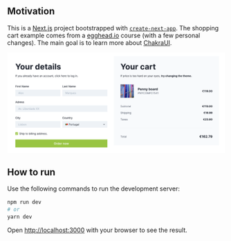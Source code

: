 ## Motivation

This is a [Next.js](https://nextjs.org/) project bootstrapped with [`create-next-app`](https://github.com/vercel/next.js/tree/canary/packages/create-next-app). The shopping cart example comes from a [egghead.io](https://egghead.io/) course (with a few personal changes). The main goal is to learn more about [ChakraUI](https://chakra-ui.com/).

![Result](.github/result.png)

## How to run

Use the following commands to run the development server:

```bash
npm run dev
# or
yarn dev
```

Open [http://localhost:3000](http://localhost:3000) with your browser to see the result.
